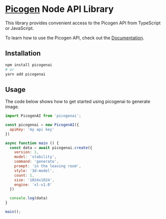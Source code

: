 # [Picogen](https://picogen.io/) Node API Library

This library provides convenient access to the Picogen API from TypeScript or JavaScript.

To learn how to use the Picogen API, check out the [Documentation](https://picogen.io/docs).

## Installation

```sh
npm install picogenai
# or
yarn add picogenai
```

## Usage

The code below shows how to get started using picogenai to generate image.

```js
import PicogenAI from 'picogenai';

const picogenai = new PicogenAI({
  apiKey: 'my api key'
})

async function main () {
  const data = await picogenai.create({
    version: 1,
    model: 'stability',
    command: 'generate',
    prompt: 'in the leaving room',
    style: '3d-model',
    count: 1,
    size: '1024x1024',
    engine: 'xl-v1.0'
  })

  console.log(data)
}

main();
```
